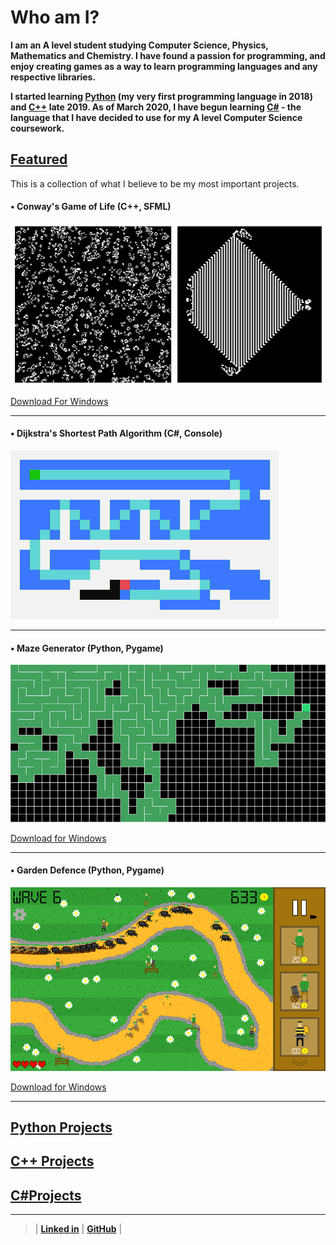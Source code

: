 # Who am I?

**I am an A level student studying Computer Science, Physics, Mathematics and Chemistry. I have found a passion for programming, and enjoy creating games as a way to learn programming languages and any respective libraries.**

**I started learning [Python](/PythonPage.md) (my very first programming language in 2018) and [C++](/CppPage.md) late 2019. As of March 2020, I have begun learning [C#](/CsPage.md) - the language that I have decided to use for my A level Computer Science coursework.**

## [Featured](README.md)

This is a collection of what I believe to be my most important projects.

####  • Conway's Game of Life (C++, SFML)

[![image](/ProgramRepos/SFML-GameOfLife/GameOfLifeFiles/CombinedImage.png "Random seed (left) and the 'Max' (right)")](CppPage.md##-conways-game-of-life)

[Download For Windows](/ProgramRepos/SFML-GameOfLife/GameOfLife.zip?raw=true)

---

#### • Dijkstra's Shortest Path Algorithm (C#, Console)

![Image](/Resources/Images/Dijkstra.PNG)

---

#### • Maze Generator (Python, Pygame)

[![The Recursive Backtracking Algorithm](/ProgramRepos/Pygame-MazeGenerator/MazeGeneratorFiles/GenerationScreenShot-shrunk.png)](PythonPage.md#-maze-generator)

[Download for Windows](/ProgramRepos/Pygame-MazeGenerator/MazeGenerator.zip?raw=true "zip file download for the Maze Generator")

---

####  • Garden Defence (Python, Pygame)

[![An in-game screen shot](/ProgramRepos/Pygame-GardenDefence/GardenDefenceFiles/Images/ScreenShotForGithubPages-shrunk.png)](PythonPage.md#-garden-defence)

[Download for Windows](/ProgramRepos/Pygame-GardenDefence/GardenDefence.zip?raw=true "Zip file download for Garden Defence")

---

## [Python Projects](/PythonPage.md)

## [C++ Projects](/CppPage.md)

## [C#Projects](/CsPage.md)

***  
  
  
>
>
> | **[Linked in](https://linkedin.com/in/owen-pauptit/)** | **[GitHub](https://github.com/owenpauptit/)** |
>
